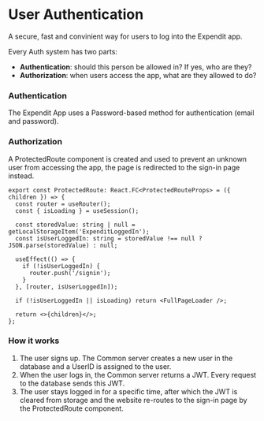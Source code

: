 # User Authentication

A secure, fast and convinient way for users to log into the Expendit app.

Every Auth system has two parts:
* **Authentication**: should this person be allowed in? If yes, who are they?
* **Authorization**: when users access the app, what are they allowed to do?

### Authentication
The Expendit App uses a Password-based method for authentication (email and password).

### Authorization
A ProtectedRoute component is created and used to prevent an unknown user from accessing the app, the page is redirected to the sign-in page instead.

```tsx
export const ProtectedRoute: React.FC<ProtectedRouteProps> = ({ children }) => {
  const router = useRouter();
  const { isLoading } = useSession();

  const storedValue: string | null = getLocalStorageItem('ExpenditLoggedIn');
  const isUserLoggedIn: string = storedValue !== null ? JSON.parse(storedValue) : null;

  useEffect(() => {
    if (!isUserLoggedIn) {
      router.push('/signin');
    }
  }, [router, isUserLoggedIn]);

  if (!isUserLoggedIn || isLoading) return <FullPageLoader />;

  return <>{children}</>;
};
```

### How it works
1. The user signs up. The Common server creates a new user in the database and a UserID is assigned to the user.
2. When the user logs in, the Common server returns a JWT. Every request to the database sends this JWT.
3. The user stays logged in for a specific time, after which the JWT is cleared from storage and the website re-routes to the sign-in page by the ProtectedRoute component.